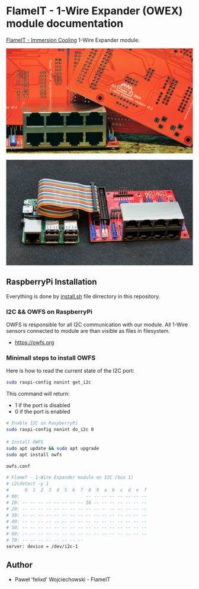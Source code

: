 # FlameIT - 1-Wire Expander (OWEX) module documentation

[FlameIT - Immersion Cooling](https://flameit.io) 1-Wire Expander module.

![FlameIT - Immersion Cooling 1-Wire Expander Module [FIT OWEX]](owex.jpg "FlameIT - Immersion Cooling 1-Wire Expander Module [FIT OWEX]")

![FlameIT - Immersion Cooling 1-Wire Expander Module with RaspberyPi connected [FIT OWEX + RPi]](owex-rpi.jpg "FlameIT - Immersion Cooling 1-Wire Expander Module with RaspberyPi connected [FIT OWEX + RPi")

## RaspberryPi Installation

Everything is done by [install.sh](install.sh) file dirrectory in this repository.

### I2C && OWFS on RaspberryPi

OWFS is responsible for all I2C communication with our module. All 1-Wire sensors connected to module are than visible as files in filesystem.

* https://owfs.org

### Minimall steps to install OWFS

Here is how to read the current state of the I2C port:

```bash
sudo raspi-config nonint get_i2c
```

This command will return:

* 1 if the port is disabled
* 0 if the port is enabled

```bash
# Enable I2C on RaspberryPi
sudo raspi-config nonint do_i2c 0

# Install OWFS
sudo apt update && sudo apt upgrade
sudo apt install owfs

```

`owfs.conf`

```bash
# FlameT - 1-Wire Expander module on I2C (bus 1)
# i2cdetect -y 1
#      0  1  2  3  4  5  6  7  8  9  a  b  c  d  e  f
# 00:                         -- -- -- -- -- -- -- --
# 10: -- -- -- -- -- -- -- -- 18 -- -- -- -- -- -- --
# 20: -- -- -- -- -- -- -- -- -- -- -- -- -- -- -- --
# 30: -- -- -- -- -- -- -- -- -- -- -- -- -- -- -- --
# 40: -- -- -- -- -- -- -- -- -- -- -- -- -- -- -- --
# 50: -- -- -- -- -- -- -- -- -- -- -- -- -- -- -- --
# 60: -- -- -- -- -- -- -- -- -- -- -- -- -- -- -- --
# 70: -- -- -- -- -- -- -- --
server: device = /dev/i2c-1
```


## Author

* Paweł 'felixd' Wojciechowski - FlameIT